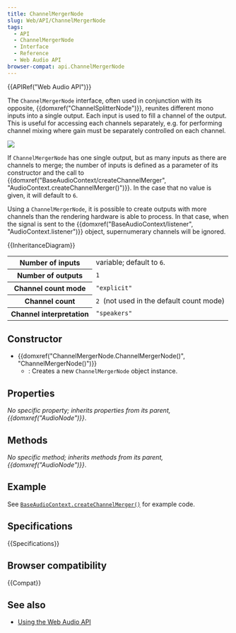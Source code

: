 ```yaml
---
title: ChannelMergerNode
slug: Web/API/ChannelMergerNode
tags:
  - API
  - ChannelMergerNode
  - Interface
  - Reference
  - Web Audio API
browser-compat: api.ChannelMergerNode
---
```

{{APIRef("Web Audio API")}}

The `ChannelMergerNode` interface, often used in conjunction with its opposite, {{domxref("ChannelSplitterNode")}}, reunites different mono inputs into a single output. Each input is used to fill a channel of the output. This is useful for accessing each channels separately, e.g. for performing channel mixing where gain must be separately controlled on each channel.

![](webaudiomerger.png)

If `ChannelMergerNode` has one single output, but as many inputs as there are channels to merge; the number of inputs is defined as a parameter of its constructor and the call to {{domxref("BaseAudioContext/createChannelMerger", "AudioContext.createChannelMerger()")}}. In the case that no value is given, it will default to `6`.

Using a `ChannelMergerNode`, it is possible to create outputs with more channels than the rendering hardware is able to process. In that case, when the signal is sent to the {{domxref("BaseAudioContext/listener", "AudioContext.listener")}} object, supernumerary channels will be ignored.

{{InheritanceDiagram}}

<table class="properties">
  <tbody>
    <tr>
      <th scope="row">Number of inputs</th>
      <td>variable; default to <code>6</code>.</td>
    </tr>
    <tr>
      <th scope="row">Number of outputs</th>
      <td><code>1</code></td>
    </tr>
    <tr>
      <th scope="row">Channel count mode</th>
      <td><code>"explicit"</code></td>
    </tr>
    <tr>
      <th scope="row">Channel count</th>
      <td><code>2 </code>(not used in the default count mode)</td>
    </tr>
    <tr>
      <th scope="row">Channel interpretation</th>
      <td><code>"speakers"</code></td>
    </tr>
  </tbody>
</table>

## Constructor

- {{domxref("ChannelMergerNode.ChannelMergerNode()", "ChannelMergerNode()")}}
  - : Creates a new `ChannelMergerNode` object instance.

## Properties

_No specific property; inherits properties from its parent, {{domxref("AudioNode")}}_.

## Methods

_No specific method; inherits methods from its parent, {{domxref("AudioNode")}}_.

## Example

See [`BaseAudioContext.createChannelMerger()`](/en-US/docs/Web/API/BaseAudioContext/createChannelMerger#example) for example code.

## Specifications

{{Specifications}}

## Browser compatibility

{{Compat}}

## See also

- [Using the Web Audio API](/en-US/docs/Web/API/Web_Audio_API/Using_Web_Audio_API)
